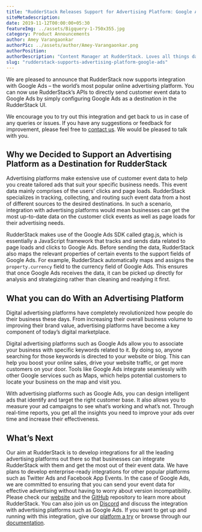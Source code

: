 ```yaml
---
title: "RudderStack Releases Support for Advertising Platform: Google Ads"
siteMetadescription:
date: 2019-11-12T00:00:00+05:30
featureImg: ../assets/Bigquery-1-750x355.jpg
category: Product Announcements
author: Amey Varangaonkar
authorPic: ../assets/author/Amey-Varangaonkar.png
authorPosition: 
authorDescription: "Content Manager at RudderStack. Loves all things data. Manchester United, music, and sci-fi fan, among other things."
slug: "rudderstack-supports-advertising-platform-google-ads"
---
```

We are pleased to announce that RudderStack now supports integration with Google Ads – the world’s most popular online advertising platform. You can now use RudderStack’s APIs to directly send customer event data to Google Ads by simply configuring Google Ads as a destination in the RudderStack UI.

We encourage you to try out this integration and get back to us in case of any queries or issues. If you have any suggestions or feedback for improvement, please feel free to [contact us](https://rudderstack.com/contact/). We would be pleased to talk with you.   

**Why we Decided to Support an Advertising Platform as a Destination for RudderStack**
--------------------------------------------------------------------------------------

Advertising platforms make extensive use of customer event data to help you create tailored ads that suit your specific business needs. This event data mainly comprises of the users’ clicks and page loads. RudderStack specializes in tracking, collecting, and routing such event data from a host of different sources to the desired destinations. In such a scenario, integration with advertising platforms would mean businesses can get the most up-to-date data on the customer click events as well as page loads for their advertising needs.  

RudderStack makes use of the Google Ads SDK called gtag.js, which is essentially a JavaScript framework that tracks and sends data related to page loads and clicks to Google Ads. Before sending the data, RudderStack also maps the relevant properties of certain events to the support fields of Google Ads. For example, RudderStack automatically maps and assigns the `property.currency` field to the currency field of Google Ads. This ensures that once Google Ads receives the data, it can be picked up directly for analysis and strategizing rather than cleaning and readying it first.  

**What you can do With an Advertising Platform**
------------------------------------------------

Digital advertising platforms have completely revolutionized how people do their business these days. From increasing their overall business volume to improving their brand value, advertising platforms have become a key component of today’s digital marketplace.   

Digital advertising platforms such as Google Ads allow you to associate your business with specific keywords related to it. By doing so, anyone searching for those keywords is directed to your website or blog. This can help you boost your online sales, drive your website traffic, or get more customers on your door. Tools like Google Ads integrate seamlessly with other Google services such as Maps, which helps potential customers to locate your business on the map and visit you.  

With advertising platforms such as Google Ads, you can design intelligent ads that identify and target the right customer base. It also allows you to measure your ad campaigns to see what’s working and what’s not. Through real-time reports, you get all the insights you need to improve your ads over time and increase their effectiveness.  

**What’s Next**
---------------

Our aim at RudderStack is to develop integrations for all the leading advertising platforms out there so that businesses can integrate RudderStack with them and get the most out of their event data. We have plans to develop enterprise-ready integrations for other popular platforms such as Twitter Ads and Facebook App Events. In the case of Google Ads, we are committed to ensuring that you can send your event data for effective advertising without having to worry about version incompatibility.  
Please check our [website](/) and the [GitHub](https://github.com/rudderlabs/rudder-server) repository to learn more about RudderStack. You can also join us on [Discord](https://discordapp.com/invite/xNEdEGw) and discuss the integration with advertising platforms such as Google Ads. If you want to get up and running with this integration, give our [platform a try](https://app.rudderlabs.com/signup) or browse through our [documentation](https://docs.rudderstack.com/destinations).